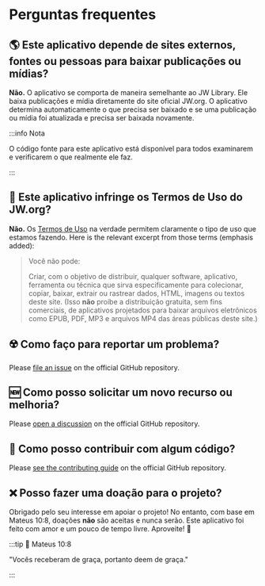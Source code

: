 # Perguntas frequentes

## :earth_americas: Este aplicativo depende de sites externos, fontes ou pessoas para baixar publicações ou mídias?

**Não.** O aplicativo se comporta de maneira semelhante ao JW Library. Ele baixa publicações e mídia diretamente do site oficial JW.org. O aplicativo determina automaticamente o que precisa ser baixado e se uma publicação ou mídia foi atualizada e precisa ser baixada novamente.

:::info Nota

O código fonte para este aplicativo está disponível para todos examinarem e verificarem o que realmente ele faz.

:::

## :thinking: Este aplicativo infringe os Termos de Uso do JW.org?

**Não.** Os [Termos de Uso](https://www.jw.org/finder?docid=1011511&prefer=content) na verdade permitem claramente o tipo de uso que estamos fazendo. Here is the relevant excerpt from those terms (emphasis added):

> Você não pode:
>
> Criar, com o objetivo de distribuir, qualquer software, aplicativo, ferramenta ou técnica que sirva especificamente para colecionar, copiar, baixar, extrair ou rastrear dados, HTML, imagens ou textos deste site. (Isso **não** proíbe a distribuição gratuita, sem fins comerciais, de aplicativos projetados para baixar arquivos eletrônicos como EPUB, PDF, MP3 e arquivos MP4 das áreas públicas deste site.)

## :radioactive: Como faço para reportar um problema?

Please [file an issue](https://github.com/sircharlo/meeting-media-manager/issues) on the official GitHub repository.

## :new: Como posso solicitar um novo recurso ou melhoria?

Please [open a discussion](https://github.com/sircharlo/meeting-media-manager/discussions) on the official GitHub repository.

## :handshake: Como posso contribuir com algum código?

Please [see the contributing guide](https://github.com/sircharlo/meeting-media-manager/blob/master/CONTRIBUTING.md) on the official GitHub repository.

## :x: Posso fazer uma doação para o projeto?

Obrigado pelo seu interesse em apoiar o projeto! No entanto, com base em Mateus 10:8, doações **não** são aceitas e nunca serão. Este aplicativo foi feito com amor e um pouco de tempo livre. Aproveite! :tada:

:::tip :book: Mateus 10:8

"Vocês receberam de graça, portanto deem de graça."

:::
